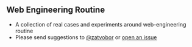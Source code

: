 ## Web Engineering Routine

* A collection of real cases and experiments around web-engineering routine
* Please send suggestions to [@zatvobor](https://twitter.com/zatvobor) or [open an issue](https://github.com/zatvobor/web-engineering/issues)
